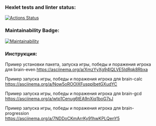 ### Hexlet tests and linter status:
[![Actions Status](https://github.com/minoko86/python-project-49/workflows/hexlet-check/badge.svg)](https://github.com/minoko86/python-project-49/actions)
### Maintainability Badge:
[![Maintainability](https://api.codeclimate.com/v1/badges/7e6161e23cf9cd388603/maintainability)](https://codeclimate.com/github/minoko86/python-project-49/maintainability)

### Инструкция:
Пример установки пакета, запуска игры, победы и поражения игрока для brain-even
https://asciinema.org/a/XmzYyXg94IQLVE5IdRqk8Rbxa

Пример запуска игры, победы и поражения игрока для brain-calc                       
https://asciinema.org/a/Now5oROOIXFuspplbetGXudYC

Пример запуска игры, победы и поражения игрока для brain-gcd  
https://asciinema.org/a/wtp1Cenug6tEA9nXiq1boG7sJ

Пример запуска игры, победы и поражения игрока для brain-progression                              
https://asciinema.org/a/7NDDoCKmArrKy91hwKPLQenY5
